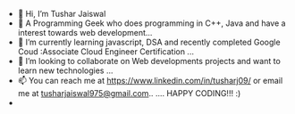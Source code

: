 - 👋 Hi, I’m Tushar Jaiswal 
- 👀 A Programming Geek who does programming in C++, Java and have a interest towards web development...
- 🌱 I’m currently learning javascript, DSA and recently completed Google Coud :Associate Cloud Engineer Certification ...
- 💞️ I’m looking to collaborate on Web developments projects and want to learn new technologies ...
- 📫 You can reach me  at https://www.linkedin.com/in/tusharj09/ or email me at tusharjaiswal975@gmail.com..    .... HAPPY CODING!!! :)
- 

<!---
Tusharj09/Tusharj09 is a ✨ special ✨ repository because its `README.md` (this file) appears on your GitHub profile.
You can click the Preview link to take a look at your changes.
--->
